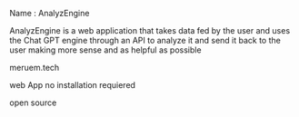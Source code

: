 Name :  AnalyzEngine

AnalyzEngine is a web application that takes data fed by the user and uses the Chat GPT engine through an API to analyze it and send it back to the user making more sense and as helpful as possible

meruem.tech

web App no installation requiered

open source
